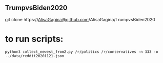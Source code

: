 ## TrumpvsBiden2020

git clone https://AlisaGagina@github.com/AlisaGagina/TrumpvsBiden2020

# to run scripts:
 `python3 collect_newest_from2.py /r/politics /r/conservatives -n 333 -o ../data/reddit20201121.json   `
